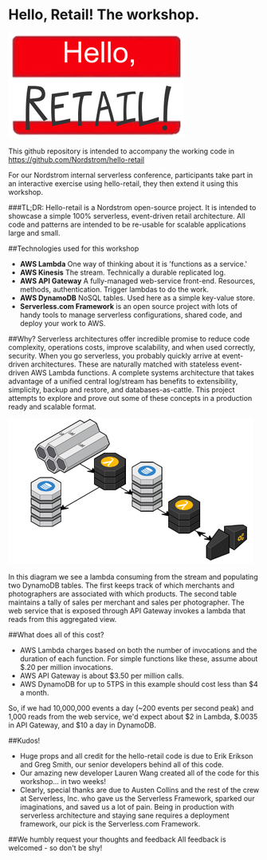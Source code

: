 # Hello, Retail! The workshop.
![Serverless all the things!](Images/hello-retail-icon.png)

This github repository is intended to accompany the working code in https://github.com/Nordstrom/hello-retail

For our Nordstrom internal serverless conference, participants take part in an interactive exercise using hello-retail, they then extend it using this workshop.

###TL;DR:
Hello-retail is a Nordstrom open-source project. It is intended to showcase a simple 100% serverless, event-driven retail architecture.  All code and patterns are intended to be re-usable for scalable applications large and small.

##Technologies used for this workshop
* **AWS Lambda** One way of thinking about it is 'functions as a service.'
* **AWS Kinesis** The stream.  Technically a durable replicated log.
* **AWS API Gateway** A fully-managed web-service front-end.  Resources, methods, authentication.  Trigger lambdas to do the work.
* **AWS DynamoDB** NoSQL tables.  Used here as a simple key-value store.
* **Serverless.com Framework** is an open source project with lots of handy tools to manage serverless configurations, shared code, and deploy your work to AWS.

##Why?
Serverless architectures offer incredible promise to reduce code complexity, operations costs, improve scalability, and when used correctly, security.  When you go serverless, you probably quickly arrive at event-driven architectures.  These are naturally matched with stateless event-driven AWS Lambda functions.  A complete systems architecture that takes advantage of a unified central log/stream has benefits to extensibility, simplicity, backup and restore, and databases-as-cattle.  This project attempts to explore and prove out some of these concepts in a production ready and scalable format.

![Serverless all the things!](Images/hello-retail-workshop.png)

In this diagram we see a lambda consuming from the stream and populating two DynamoDB tables.  The first keeps track of which merchants and photographers are associated with which products.  The second table maintains a tally of sales per merchant and sales per photographer.  The web service that is exposed through API Gateway invokes a lambda that reads from this aggregated view.

##What does all of this cost?
* AWS Lambda charges based on both the number of invocations and the duration of each function. For simple functions like these, assume about $.20 per million invocations.
* AWS API Gateway is about $3.50 per million calls.
* AWS DynamoDB for up to 5TPS in this example should cost less than $4 a month.

So, if we had 10,000,000 events a day (~200 events per second peak) and 1,000 reads from the web service, we'd expect about $2 in Lambda, $.0035 in API Gateway, and $10 a day in DynamoDB.

##Kudos!
* Huge props and all credit for the hello-retail code is due to Erik Erikson and Greg Smith, our senior developers behind all of this code.
* Our amazing new developer Lauren Wang created all of the code for this workshop... in two weeks!
* Clearly, special thanks are due to Austen Collins and the rest of the crew at Serverless, Inc. who gave us the Serverless Framework, sparked our imaginations, and saved us a lot of pain.  Being in production with serverless architecture and staying sane requires a deployment framework, our pick is the Serverless.com Framework.

##We humbly request your thoughts and feedback
All feedback is welcomed - so don't be shy!